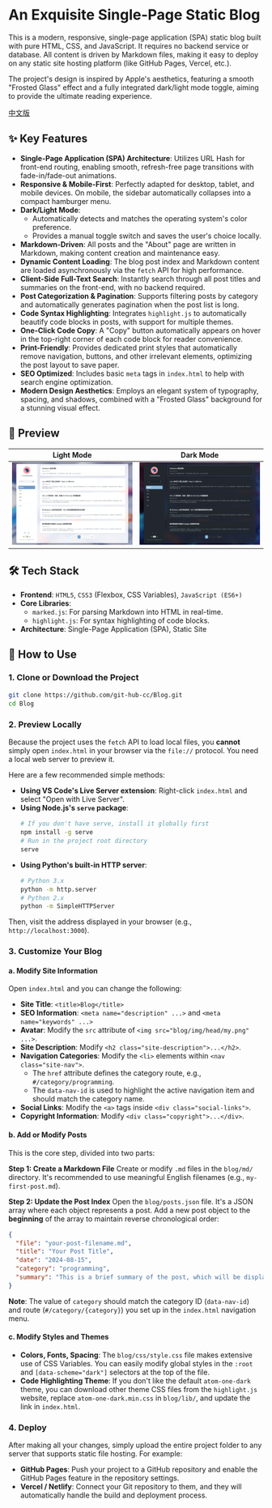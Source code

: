 # An Exquisite Single-Page Static Blog

This is a modern, responsive, single-page application (SPA) static blog built with pure HTML, CSS, and JavaScript. It requires no backend service or database. All content is driven by Markdown files, making it easy to deploy on any static site hosting platform (like GitHub Pages, Vercel, etc.).

The project's design is inspired by Apple's aesthetics, featuring a smooth "Frosted Glass" effect and a fully integrated dark/light mode toggle, aiming to provide the ultimate reading experience.

[中文版](./README-cn.md)

## ✨ Key Features

- **Single-Page Application (SPA) Architecture**: Utilizes URL Hash for front-end routing, enabling smooth, refresh-free page transitions with fade-in/fade-out animations.
- **Responsive & Mobile-First**: Perfectly adapted for desktop, tablet, and mobile devices. On mobile, the sidebar automatically collapses into a compact hamburger menu.
- **Dark/Light Mode**:
    - Automatically detects and matches the operating system's color preference.
    - Provides a manual toggle switch and saves the user's choice locally.
- **Markdown-Driven**: All posts and the "About" page are written in Markdown, making content creation and maintenance easy.
- **Dynamic Content Loading**: The blog post index and Markdown content are loaded asynchronously via the `fetch` API for high performance.
- **Client-Side Full-Text Search**: Instantly search through all post titles and summaries on the front-end, with no backend required.
- **Post Categorization & Pagination**: Supports filtering posts by category and automatically generates pagination when the post list is long.
- **Code Syntax Highlighting**: Integrates `highlight.js` to automatically beautify code blocks in posts, with support for multiple themes.
- **One-Click Code Copy**: A "Copy" button automatically appears on hover in the top-right corner of each code block for reader convenience.
- **Print-Friendly**: Provides dedicated print styles that automatically remove navigation, buttons, and other irrelevant elements, optimizing the post layout to save paper.
- **SEO Optimized**: Includes basic `meta` tags in `index.html` to help with search engine optimization.
- **Modern Design Aesthetics**: Employs an elegant system of typography, spacing, and shadows, combined with a "Frosted Glass" background for a stunning visual effect.

## 📸 Preview

| Light Mode | Dark Mode |
| :---: | :---: |
| ![Light](screenshots/light.png) | ![Dark](screenshots/dark.png) |

## 🛠️ Tech Stack

- **Frontend**: `HTML5`, `CSS3` (Flexbox, CSS Variables), `JavaScript (ES6+)`
- **Core Libraries**:
    - `marked.js`: For parsing Markdown into HTML in real-time.
    - `highlight.js`: For syntax highlighting of code blocks.
- **Architecture**: Single-Page Application (SPA), Static Site

## 🚀 How to Use

### 1. Clone or Download the Project

```bash
git clone https://github.com/git-hub-cc/Blog.git
cd Blog
```

### 2. Preview Locally

Because the project uses the `fetch` API to load local files, you **cannot** simply open `index.html` in your browser via the `file://` protocol. You need a local web server to preview it.

Here are a few recommended simple methods:

- **Using VS Code's Live Server extension**: Right-click `index.html` and select "Open with Live Server".
- **Using Node.js's `serve` package**:
  ```bash
  # If you don't have serve, install it globally first
  npm install -g serve
  # Run in the project root directory
  serve
  ```
- **Using Python's built-in HTTP server**:
  ```bash
  # Python 3.x
  python -m http.server
  # Python 2.x
  python -m SimpleHTTPServer
  ```
Then, visit the address displayed in your browser (e.g., `http://localhost:3000`).

### 3. Customize Your Blog

#### a. Modify Site Information
Open `index.html` and you can change the following:
- **Site Title**: `<title>Blog</title>`
- **SEO Information**: `<meta name="description" ...>` and `<meta name="keywords" ...>`
- **Avatar**: Modify the `src` attribute of `<img src="blog/img/head/my.png" ...>`.
- **Site Description**: Modify `<h2 class="site-description">...</h2>`.
- **Navigation Categories**: Modify the `<li>` elements within `<nav class="site-nav">`.
    - The `href` attribute defines the category route, e.g., `#/category/programming`.
    - The `data-nav-id` is used to highlight the active navigation item and should match the category name.
- **Social Links**: Modify the `<a>` tags inside `<div class="social-links">`.
- **Copyright Information**: Modify `<div class="copyright">...</div>`.

#### b. Add or Modify Posts
This is the core step, divided into two parts:

**Step 1: Create a Markdown File**
Create or modify `.md` files in the `blog/md/` directory. It's recommended to use meaningful English filenames (e.g., `my-first-post.md`).

**Step 2: Update the Post Index**
Open the `blog/posts.json` file. It's a JSON array where each object represents a post. Add a new post object to the **beginning** of the array to maintain reverse chronological order:

```json
{
  "file": "your-post-filename.md",
  "title": "Your Post Title",
  "date": "2024-08-15",
  "category": "programming",
  "summary": "This is a brief summary of the post, which will be displayed on the post list page. Plain text is supported."
}
```

**Note**: The value of `category` should match the category ID (`data-nav-id`) and route (`#/category/{category}`) you set up in the `index.html` navigation menu.

#### c. Modify Styles and Themes
- **Colors, Fonts, Spacing**: The `blog/css/style.css` file makes extensive use of CSS Variables. You can easily modify global styles in the `:root` and `[data-scheme="dark"]` selectors at the top of the file.
- **Code Highlighting Theme**: If you don't like the default `atom-one-dark` theme, you can download other theme CSS files from the `highlight.js` website, replace `atom-one-dark.min.css` in `blog/lib/`, and update the link in `index.html`.

### 4. Deploy
After making all your changes, simply upload the entire project folder to any server that supports static file hosting. For example:
- **GitHub Pages**: Push your project to a GitHub repository and enable the GitHub Pages feature in the repository settings.
- **Vercel / Netlify**: Connect your Git repository to them, and they will automatically handle the build and deployment process.